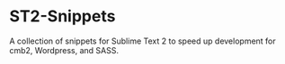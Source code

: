 # ST2-Snippets
A collection of snippets for Sublime Text 2 to speed up development for cmb2, Wordpress, and SASS.
